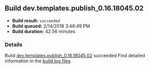 ## Build dev.templates.publish_0.16.18045.02
- **Build result:** `succeeded`
- **Build queued:** 2/14/2018 3:46:49 PM
- **Build duration:** 42.56 minutes
### Details
Build [dev.templates.publish_0.16.18045.02](https://winappstudio.visualstudio.com/web/build.aspx?pcguid=a4ef43be-68ce-4195-a619-079b4d9834c2&builduri=vstfs%3a%2f%2f%2fBuild%2fBuild%2f24984) succeeded
Find detailed information in the [build log files](https://uwpctdiags.blob.core.windows.net/buildlogs/dev.templates.publish_0.16.18045.02_logs.zip)

